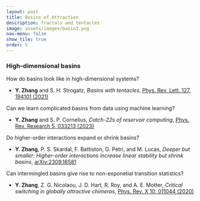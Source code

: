 ```yaml
---
layout: post
title: Basins of Attraction
description: fractals and tentacles
image: assets/images/basin3.png
nav-menu: false
show_tile: true
order: 5
---
```


### High-dimensional basins
How do basins look like in high-dimensional systems?
* __Y. Zhang__ and S. H. Strogatz, *Basins with tentacles*, [Phys. Rev. Lett. 127, 194101 (2021)](https://doi.org/10.1103/PhysRevLett.127.194101)

Can we learn complicated basins from data using machine learning?
* __Y. Zhang__ and S. P. Cornelius, *Catch-22s of reservoir computing*, [Phys. Rev. Research 5, 033213 (2023)](https://doi.org/10.1103/PhysRevResearch.5.033213)

Do higher-order interactions expand or shrink basins?
* __Y. Zhang__, P. S. Skardal, F. Battiston, G. Petri, and M. Lucas, *Deeper but smaller: Higher-order interactions increase linear stability but shrink basins*, [arXiv:2309.16581](https://arxiv.org/abs/2309.16581)

Can intermingled basins give rise to non-exponetial transition statistics?
* __Y. Zhang__, Z. G. Nicolaou, J. D. Hart, R. Roy, and A. E. Motter, *Critical switching in globally attractive chimeras*, [Phys. Rev. X 10, 011044 (2020)](https://doi.org/10.1103/PhysRevX.10.011044)
